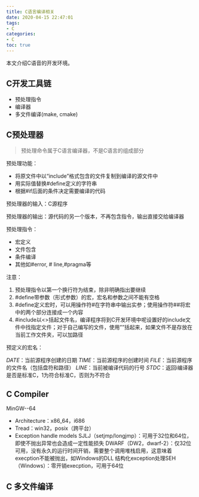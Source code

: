 ```yaml
---
title: C语言编译相关
date: 2020-04-15 22:47:01
tags:
- C
categories:
- C
toc: true
---
```

本文介绍C语音的开发环境。
<!-- more -->
## C开发工具链

- 预处理指令
- 编译器
- 多文件编译(make, cmake)

## C预处理器
> 预处理命令属于C语言编译器，不是C语言的组成部分  

预处理功能：

- 将原文件中以“include”格式包含的文件复制到编译的源文件中
- 用实际值替换#define定义的字符串
- 根据#if后面的条件决定需要编译的代码

预处理器的输入：C源程序

预处理器的输出：源代码的另一个版本，不再包含指令，输出直接交给编译器

预处理指令：

- 宏定义
- 文件包含
- 条件编译
- 其他如#error, # line,#pragma等

注意：
1. 预处理指令以第一个换行符为结束，除非明确指出要继续
2. #define带参数（形式参数）的宏，宏名和参数之间不能有空格
3. #define定义宏时，可以用操作符#在字符串中输出实参；使用操作符##将宏中的两个部分连接成一个内容
4. #include以<>括起文件名，编译程序将到C开发环境中呢设置好的include文件中找指定文件；对于自己编写的文件，使用””括起来，如果文件不是存放在当前工作文件夹，可以加路径

预定义的宏名：

_DATE_：当前源程序创建的日期
_TIME_：当前源程序的创建时间
_FILE_：当前源程序的文件名（包括盘符和路径）
_LINE_：当前被编译代码的行号
_STDC_：返回i编译器是否是标准C，1为符合标准C，否则为不符合

## C Compiler

MinGW--64
- Architecture：x86_64，i686
- Tread：win32，posix（跨平台）
- Exception handle models
SJLJ（setjmp/longjmp）：可用于32位和64位，即使不抛出异常也会造成一定性能损失
DWARF（DW2，dwarf-2）：仅32位可用，没有永久的运行时间开销，需要整个调用堆栈启用，这意味着execption不能被抛出，如Windows的DLL
结构化exception处理SEH（Windows）：零开销execption，可用于64位

## C 多文件编译


